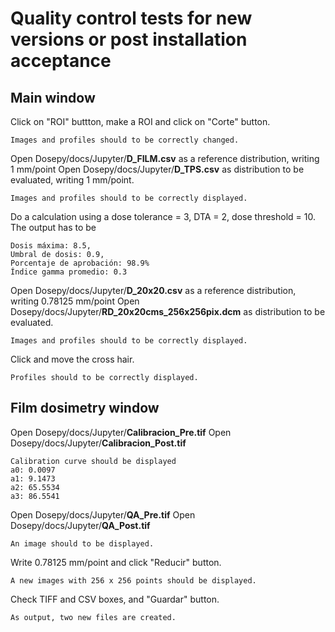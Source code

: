 # Quality control tests for new versions or post installation acceptance

## Main window

Click on "ROI" buttton, make a ROI and click on "Corte" button.

    Images and profiles should to be correctly changed.
Open Dosepy/docs/Jupyter/**D_FILM.csv** as a reference distribution, writing 1 mm/point
Open Dosepy/docs/Jupyter/**D_TPS.csv** as distribution to be evaluated, writing 1 mm/point.

    Images and profiles should to be correctly displayed.
Do a calculation using a dose tolerance = 3, DTA = 2, dose threshold = 10. 
The output has to be 

    Dosis máxima: 8.5, 
    Umbral de dosis: 0.9, 
    Porcentaje de aprobación: 98.9%
    Índice gamma promedio: 0.3

Open Dosepy/docs/Jupyter/**D_20x20.csv** as a reference distribution, writing 0.78125 mm/point
Open Dosepy/docs/Jupyter/**RD_20x20cms_256x256pix.dcm** as distribution to be evaluated.

    Images and profiles should to be correctly displayed.

Click and move the cross hair.

    Profiles should to be correctly displayed.

## Film dosimetry window

Open Dosepy/docs/Jupyter/**Calibracion_Pre.tif**
Open Dosepy/docs/Jupyter/**Calibracion_Post.tif**

    Calibration curve should be displayed
    a0: 0.0097
    a1: 9.1473
    a2: 65.5534
    a3: 86.5541

Open Dosepy/docs/Jupyter/**QA_Pre.tif**
Open Dosepy/docs/Jupyter/**QA_Post.tif**

    An image should to be displayed.

Write 0.78125 mm/point and click "Reducir" button.

    A new images with 256 x 256 points should be displayed.

Check TIFF and CSV boxes, and "Guardar" button.

    As output, two new files are created.